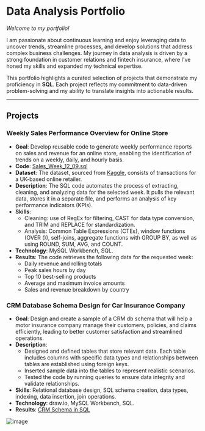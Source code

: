 # Data Analysis Portfolio

*Welcome to my portfolio!*

I am passionate about continuous learning and enjoy leveraging data to uncover trends, streamline processes, and develop solutions that address complex business challenges. 
My journey in data analysis is driven by a strong foundation in customer relations and fintech insurance, where I've honed my skills and expanded my technical expertise.

This portfolio highlights a curated selection of projects that demonstrate my proficiency in **SQL**. 
Each project reflects my commitment to data-driven problem-solving and my ability to translate insights into actionable results.

***

## Projects

### Weekly Sales Performance Overview for Online Store

* **Goal**: Develop reusable code to generate weekly performance reports on sales and revenue for an online store, enabling the identification of trends on a weekly, daily, and hourly basis.
* **Code**: [Sales_Week_12_09.sql](https://github.com/MargaritaVA/Data-Analysis/blob/main/Online-Store-Weekly-Sales.sql)
* **Dataset**: The dataset, sourced from [Kaggle](https://www.kaggle.com/datasets/mashlyn/online-retail-ii-uci), consists of transactions for a UK-based online retailer.
* **Description**: The SQL code automates the process of extracting, cleaning, and analyzing data for the selected week. It pulls the relevant data, stores it in a separate file, and performs an analysis of key performance indicators (KPIs).
* **Skills**:
    * Cleaning: use of RegEx for filtering, CAST for data type conversion, and TRIM and REPLACE for standardization.
    * Analysis: Common Table Expressions (CTEs), window functions (OVER ()), self-joins, aggregate functions with GROUP BY, as well as using ROUND, SUM, AVG, and COUNT. 
* **Technology**: MySQL Workbench, SQL.
* **Results**: The code retrieves the following data for the requested week:
    - Daily revenue and rolling totals 
    - Peak sales hours by day
    - Top 10 best-selling products
    - Average and maximum invoice amounts
    - Sales and revenue breakdown by country 


### CRM Database Schema Design for Car Insurance Company 
* **Goal**: Design and create a sample of a CRM db schema that will help a motor insurance company manage their customers, policies, and claims efficiently, leading to better customer satisfaction and streamlined operations.
* **Description**: 
     - Designed and defined tables that store relevant data. Each table includes columns with specific data types and relationships between tables are established using foreign keys.
     - Inserted sample data into the tables to represent realistic scenarios.
     - Tested the code by running queries to ensure data integrity and validate relationships.
* **Skills**: Relational database design, SQL schema creation, data types, indexing, data insertion, join operations.
* **Technology**: draw.io, MySQL Workbench, SQL.
* **Results**: [CRM Schema in SQL](https://github.com/MargaritaVA/Data-Analysis/blob/main/crm-schema.sql)
  
![image](https://github.com/user-attachments/assets/6c532247-fd32-4abf-a07e-faf128c1ca16)





